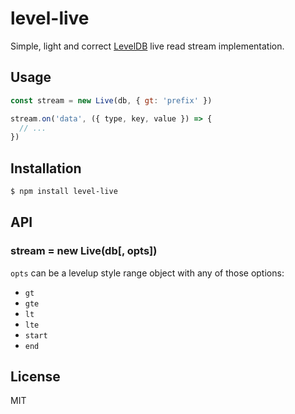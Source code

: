 # level-live

Simple, light and correct [LevelDB](https://github.com/level/level) live read stream implementation.

## Usage

```js
const stream = new Live(db, { gt: 'prefix' })

stream.on('data', ({ type, key, value }) => {
  // ...
})
```

## Installation

```bash
$ npm install level-live
```

## API

### stream = new Live(db[, opts])

`opts` can be a levelup style range object with any of those options:

- `gt`
- `gte`
- `lt`
- `lte`
- `start`
- `end`

## License

MIT